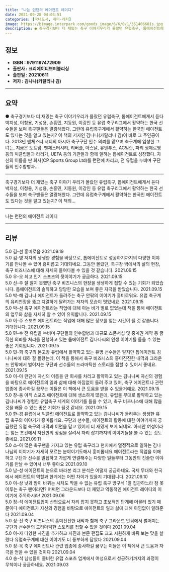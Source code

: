 ```yaml
---
title: "나는 런던의 에이전트 레이디"
date: 2021-09-28 04:03:51
categories: [국내도서, 취미-레저]
image: https://bimage.interpark.com/goods_image/6/6/0/1/351406601s.jpg
description: ● 축구경기보다 더 재밌는 축구 이야기우리가 몰랐던 유럽축구, 톱에이전트에게서 듣다 박지성, 이청용, 기성용, 손흥민, 지동원, 이강인 등 유럽 축구리그에서 활약하는 한국 선수들을 보며 축구팬들은 열광해왔다. 그런데 유럽축구계에서 활약하는 한국인 에이전트도 있다는 것을 알고 있는지?
---
```


## **정보**

- **ISBN : 9791197472909**
- **출판사 : 크리에이티브퍼블리싱**
- **출판일 : 20210611**
- **저자 : 김나나(카탈리나 김)**

------



## **요약**

●  축구경기보다 더 재밌는 축구 이야기우리가 몰랐던 유럽축구, 톱에이전트에게서 듣다  박지성, 이청용, 기성용, 손흥민, 지동원, 이강인 등 유럽 축구리그에서 활약하는 한국 선수들을 보며 축구팬들은 열광해왔다. 그런데 유럽축구계에서 활약하는 한국인 에이전트도 있다는 것을 알고 있는지? 이 책의 저자인 김나나(카탈리나 김)이 바로 그 주인공이다. 2013년 맨체스터 시티의 아시아 축구구단 인수 의뢰를 맡으며 축구계에 입성한 그녀는, 지금은 토트넘, 맨체스터시티, 리버풀, 아스날, 유벤투스, AC밀란, 파리 생제르맹 등의 빅클럽들과 라리가, UEFA 등의 기관들과 함께 일하는 톱에이전트로 성장했다. 자신의 이름을 딴 회사(CP Sports Group Ltd)를 런던에 차리고, 전 유럽을 누비며 구단들의 인수합병과...

------

축구경기보다 더 재밌는 축구 이야기
우리가 몰랐던 유럽축구, 톱에이전트에게서 듣다
박지성, 이청용, 기성용, 손흥민, 지동원, 이강인 등 유럽 축구리그에서 활약하는 한국 선수들을 보며 축구팬들은 열광해왔다. 그런데 유럽축구계에서 활약하는 한국인 에이전트도 있다는 것을 알고 있는지? 이 책의... 

------


나는 런던의 에이전트 레이디 

------


## **리뷰** 

5.0 김-선 흥미로움 2021.09.19 <br/>5.0 김-영 저자의 생생한 경험을 바탕으로, 톱에이전트로 성공하기까지의 다양한 이야기를 만나볼 수 있어 흥미롭고 기대되네요. 그동안 몰랐던, 축구장 밖에서의 삶의 현장, 축구 비즈니스에 대해 자세히 들여다볼 수 있을 것 같습니다. 2021.09.15 <br/>5.0 우-오 최고 인기 스포츠의 뒷이야기가 궁금하다. 2021.09.15 <br/>5.0 신-주 잘 알지 못했던 축구 비즈니스의 현장을 생생하게 접할 수 있는 기회가 되었습니다. 톱에이전트의 솔직하고 당당한 모습을 보며 좋은 자극을 받았습니다. 2021.09.15 <br/>5.0 박-해 김나나 에이전트가 들려주는 축구 안팎의 이야기가 흥미로워요. 유럽 축구계의 유리천장을 뚫고 치열하게 달려가는 저자의 모습이 멋있네요. 2021.09.15 <br/>5.0 박-선 축구 에이전트라는 직업에 대해 아는 바가 별로 없었는데 책을 통해 에이전트의 업무와 삶을 자세히 알 수 있어 유익합니다. 2021.09.15 <br/>5.0 이-주 스포츠 에이전트라는 직업에 대해 많은 정보를 얻는 시간이 될 것 같습니다. 기대됩니다. 2021.09.15 <br/>5.0 민-수 전 유럽을 누비며 구단들의 인수합병과 대규모 스폰서십 및 중계권 계약 등 굵직한 의뢰를 처리를 진행하고 있는 톱에이전트 김나나씨의 인생 이야기를 들을 수 있는 좋은 기회입니다. 2021.09.15 <br/>5.0 민-희 축구의 본고장 유럽에서 활약하고 있는 유명 선수들은 알지만 톱에이전트 김나나씨에 대하 잘 몰랐는데, 이 책을 통해서 축구 비즈니스의 흥미진진한 내막과 그라운드 안팎에서 벌어지는 구단과 선수들의 드라마틱한 스토리를 접할 수 있어서 좋네요. 2021.09.15 <br/>5.0 이-아 런던에 자신의 이름을 딴 회사를 차리고 활약하고 있는 김나나씨 자신의 경험을 바탕으로 에이전트의 일과 삶에 대해 아낌없이 들려 주고 있어, 축구 에이전트나 관련 업종에 종사하길 꿈꾸는 이들은 이 책에서 큰 도움을 받을 수 있을거예요. 2021.09.15 <br/>5.0 장-웅 아직 스포츠 에이전트에 대해 생소하게 많은데, 유럽을 무대로 활약하고 있는 김나나씨가 경험한 유럽축구 세계의 이야기를 들을 수 있고, 축구 비즈니스에 대해 많을 것을 배울 수 있는 좋은 기회가 될것 같네요. 2021.09.15 <br/>5.0 한-경 유럽에서 빅클럽 에이전트로 활약하고 있는 김나나씨가 들려주는 생생한 유럽 축구의 이야기가 흥미롭네요.  구단과 선수들, 에이전트의 활동에 대한 이야기까지 궁금했던 유럽 축구의 내막과 이면을 담고 있어서 더 재밌게 보게 되네요. 아시안 여성이라는 힘든 조건에서 자신만의 장점을 살려서 자리 잡기까지의 이야기들을 볼 수 있는 것도 좋네요. 2021.09.11 <br/>5.0 소-아 많은 축구팬을 가지고 있는 유럽 축구리그 현지에서 열정적으로 일하는 김나나님의 이야기가 자세히 모르는 분야이기도해서 흥미롭네요 에이전트라는 직업을 이해하고 구단과 선수를 밀접하고 가깝게 연결해주는 다양한 일들부터 그동안의 진솔한 이야기를 만날 수 있어서 너무 좋아요 2021.09.10 <br/>5.0 남-성 에이전트의 눈으로 바라본 리그 분석은 어떨지 궁금하네요. 국제 무대와 한국에서 에이전트의 역할과 한계에는 어떤 차이가 있을지 기대됩니다. 2021.09.10 <br/>5.0 이-상 낮과 밤이 바뀌는 시차도 막을 수 없는 유럽 축구 방구석 1열 집관하느라 잠 못 이루는 축구 팬이라면? 어쩌면 그라운드보다 더 재밌고 역동적인 에이전트 레이디의 이야기에 주목하시라! 2021.09.06 <br/>5.0 정-석 에이전트업이 산업으로서 자리 잡지 못하고 초보적인 단계에 머물러 있기 때문이다 에이전트가 자신의 경험을 바탕으로 에이전트의 일과 삶에 대해 아낌없이 알려준다 2021.09.04 <br/>5.0 정-진 축구 비즈니스의 흥미진진한 내막과 함께 축구 그라운드 안팎에서 벌어지는 구단과 선수들의 드라마틱한 스토리를 접할 수 있을 것이다 2021.09.04 <br/>5.0 이-자 다양한 사진을 추가하고 사진과 본문 편집도 크고 시원하게 바꿔 보는 맛을 살렸다 유럽축구계에 대한 이야기도 더 풍부하게 담았다 2021.09.04 <br/>5.0 정-욱 축구 에이전트나 관련 업종에 종사하길 꿈꾸는 이들은 이 책에서 큰 도움과 자극을 얻을 수 있을 것이다 2021.09.04 <br/>4.0 송-석 남성들이 즐비한 유럽 스포츠 업계에서 여성으로서 성공하기까지의 과정이 무척이나 궁금하네요. 2021.09.03 <br/>